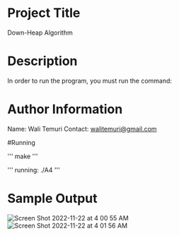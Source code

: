 # Project Title

Down-Heap Algorithm

# Description

In order to run the program, you must run the command:


# Author Information

Name: Wali Temuri 
Contact: walitemuri@gmail.com

#Running

'''
    make
'''

'''
    running: ./A4
'''

# Sample Output
![Screen Shot 2022-11-22 at 4 00 55 AM](https://user-images.githubusercontent.com/108627530/203271266-4ae274a2-94be-44ca-a7ed-a381f9952fe9.png)
![Screen Shot 2022-11-22 at 4 01 56 AM](https://user-images.githubusercontent.com/108627530/203271296-8b9cb7bd-d1c0-4cf4-bf53-b941ca3fd252.png)
